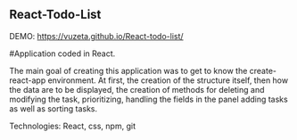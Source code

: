 React-Todo-List
-------
DEMO: https://vuzeta.github.io/React-todo-list/

#Application coded in React.

The main goal of creating this application was to get to know the create-react-app environment. At first, the creation of the structure itself, then how the data are to be displayed, the creation of methods for deleting and modifying the task, prioritizing, handling the fields in the panel adding tasks as well as sorting tasks.

Technologies: React, css, npm, git
